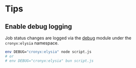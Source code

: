 # Tips

## Enable debug logging

Job status changes are logged via the [debug](https://github.com/visionmedia/debug) module under the `cronyx:elysia` namespace.

```sh
env DEBUG="cronyx:elysia" node script.js
# or
# env DEBUG="cronyx:elysia" bun script.js
```
